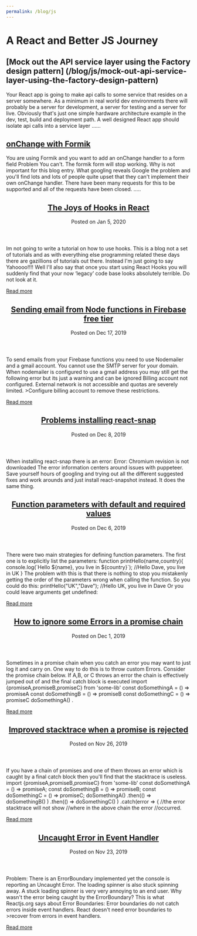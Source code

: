 ```yaml
---
permalink: /blog/js
---
```

    
  
#  A React and Better JS Journey
 
## [Mock out the API service layer using the Factory design pattern] (/blog/js/mock-out-api-service-layer-using-the-factory-design-pattern) 
    
Your React app is going to make api calls to some service that resides on a server somewhere. As a minimum in real world dev environments there will probably be a server for development, a server for testing and a server for live. Obviously that's just one simple hardware architecture example in the dev, test, build and deployment path.
A well designed React app should isolate api calls into a service layer ......

  
  


  
    
  
## [onChange with Formik](/blog/js/formik)
   
You are using Formik and you want to add an onChange handler to a form field
Problem You can't. The formik form will stop working. Why is not important for this blog entry.
What googling reveals Google the problem and you'll find lots and lots of people quite upset that they can't implement their own onChange handler. There have been many requests for this to be supported and all of the requests have been closed. .....
  



  
    
  <article class="c-article p-list-article">
  <header>
    <h2 class="c-title c-article__title"><a href="/blog/js/hooks-in-react/">The Joys of Hooks in React</a></h2>
    <p class="c-article__meta">
      Posted on
      <time datetime="2020-01-05T00:00:00Z">
        Jan 5, 2020
      </time>
    </p>
  </header>
  <div class="c-article__summary">
    Im not going to write a tutorial on how to use hooks. This is a blog not a set of tutorials and as with everything else programming related these days there are gazillions of tutorials out there.
Instead I'm just going to say Yahoooo!!!!
Well I'll also say that once you start using React Hooks you will suddenly find that your now &lsquo;legacy&rsquo; code base looks absolutely terrible.
Do not look at it.
  </div>
  
  <a href="/blog/js/hooks-in-react/" class="c-article__btn p-list-article__btn">Read more</a>
  
</article>


  
    
  <article class="c-article p-list-article">
  <header>
    <h2 class="c-title c-article__title"><a href="/blog/js/firebase-nodemailer-free-account/">Sending email from Node functions in Firebase free tier</a></h2>
    <p class="c-article__meta">
      Posted on
      <time datetime="2019-12-17T00:00:00Z">
        Dec 17, 2019
      </time>
    </p>
  </header>
  <div class="c-article__summary">
    To send emails from your Firebase functions you need to use Nodemailer and a gmail account. You cannot use the SMTP server for your domain.
When nodemailer is configured to use a gmail address you may still get the following error but its just a warning and can be ignored
 Billing account not configured. External network is not accessible and quotas are severely limited. &gt;Configure billing account to remove these restrictions.
  </div>
  
  <a href="/blog/js/firebase-nodemailer-free-account/" class="c-article__btn p-list-article__btn">Read more</a>
  
</article>


  
    
  <article class="c-article p-list-article">
  <header>
    <h2 class="c-title c-article__title"><a href="/blog/js/problems-installing-react-snap/">Problems installing react-snap</a></h2>
    <p class="c-article__meta">
      Posted on
      <time datetime="2019-12-08T00:00:00Z">
        Dec 8, 2019
      </time>
    </p>
  </header>
  <div class="c-article__summary">
    When installing react-snap there is an error:
Error: Chromium revision is not downloaded
The error information centers around issues with puppeteer.
Save yourself hours of googling and trying out all the different suggested fixes and work arounds and just install react-snapshot instead. It does the same thing.
  </div>
  
</article>


  
    
  <article class="c-article p-list-article">
  <header>
    <h2 class="c-title c-article__title"><a href="/blog/js/function-parameters-with-default-and-required-values-/">Function parameters with default and required values</a></h2>
    <p class="c-article__meta">
      Posted on
      <time datetime="2019-12-06T00:00:00Z">
        Dec 6, 2019
      </time>
    </p>
  </header>
  <div class="c-article__summary">
    There were two main strategies for defining function parameters.
The first one is to explicitly list the parameters:
function printHello(name,country){ console.log(`Hello ${name}, you live in ${country}`); //Hello Dave, you live in UK } The problem with this is that there is nothing to stop you mistakenly getting the order of the parameters wrong when calling the function. So you could do this:
printHello(&#34;UK&#34;,&#34;Dave&#34;); //Hello UK, you live in Dave Or you could leave arguments get undefined:
  </div>
  
  <a href="/blog/js/function-parameters-with-default-and-required-values-/" class="c-article__btn p-list-article__btn">Read more</a>
  
</article>


  
    
  <article class="c-article p-list-article">
  <header>
    <h2 class="c-title c-article__title"><a href="/blog/js/promise-chain-ignore-some-errors/">How to ignore some Errors in a promise chain</a></h2>
    <p class="c-article__meta">
      Posted on
      <time datetime="2019-12-01T00:00:00Z">
        Dec 1, 2019
      </time>
    </p>
  </header>
  <div class="c-article__summary">
    Sometimes in a promise chain when you catch an error you may want to just log it and carry on. One way to do this is to throw custom Errors.
Consider the promise chain below. If A,B, or C throws an error the chain is effectively jumped out of and the final catch block is executed
import {promiseA,promiseB,promiseC} from &#39;some-lib&#39; const doSomethingA = () =&gt; promiseA const doSomethingB = () =&gt; promiseB const doSomethingC = () =&gt; promiseC doSomethingA() .
  </div>
  
  <a href="/blog/js/promise-chain-ignore-some-errors/" class="c-article__btn p-list-article__btn">Read more</a>
  
</article>


  
    
  <article class="c-article p-list-article">
  <header>
    <h2 class="c-title c-article__title"><a href="/blog/js/promise-stacktrace/">Improved stacktrace when a promise is rejected</a></h2>
    <p class="c-article__meta">
      Posted on
      <time datetime="2019-11-26T00:00:00Z">
        Nov 26, 2019
      </time>
    </p>
  </header>
  <div class="c-article__summary">
    If you have a chain of promises and one of them throws an error which is caught by a final catch block then you'll find that the stacktrace is useless.
import {promiseA,promiseB,promiseC} from &#39;some-lib&#39; const doSomethingA = () =&gt; promiseA; const doSomethingB = () =&gt; promiseB; const doSomethingC = () =&gt; promiseC; doSomethingA() .then(() =&gt; doSomethingB() ) .then(() =&gt; doSomethingC() ) .catch(error =&gt; { //the error stacktrace will not show  //where in the above chain the error  //occurred.
  </div>
  
  <a href="/blog/js/promise-stacktrace/" class="c-article__btn p-list-article__btn">Read more</a>
  
</article>


  
    
  <article class="c-article p-list-article">
  <header>
    <h2 class="c-title c-article__title"><a href="/blog/js/uncaught-error-in-event-handler/">Uncaught Error in Event Handler</a></h2>
    <p class="c-article__meta">
      Posted on
      <time datetime="2019-11-23T00:00:00Z">
        Nov 23, 2019
      </time>
    </p>
  </header>
  <div class="c-article__summary">
    Problem: There is an ErrorBoundary implemented yet the console is reporting an Uncaught Error. The loading spinner is also stuck spinning away. A stuck loading spinner is very very annoying to an end user.
Why wasn't the error being caught by the ErrorBoundary?
This is what Reactjs.org says about Error Boundaries:
 Error boundaries do not catch errors inside event handlers. React doesn't need error boundaries to &gt;recover from errors in event handlers.
  </div>
  
  <a href="/blog/js/uncaught-error-in-event-handler/" class="c-article__btn p-list-article__btn">Read more</a>
  
</article>



